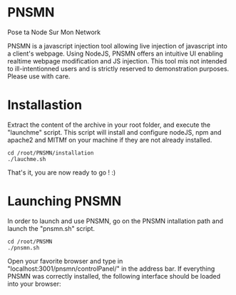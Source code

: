 # PNSMN
Pose ta Node Sur Mon Network

PNSMN is a javascript injection tool allowing live injection of javascript into a client's webpage. Using NodeJS, PNSMN offers an intuitive UI enabling realtime webpage modification and JS injection. This tool mis not intended to ill-intentionned users and is strictly reserved to demonstration purposes. Please use with care.

# Installastion
Extract the content of the archive in your root folder, and execute the "launchme" script. This script will install and configure nodeJS, npm and apache2 and MITMf on your machine if they are not already installed.
```
cd /root/PNSMN/installation
./lauchme.sh

```
That's it, you are now ready to go ! :)

# Launching PNSMN
In order to launch and use PNSMN, go on the PNSMN intallation path and launch the "pnsmn.sh" script.
```
cd /root/PNSMN
./pnsmn.sh

```
Open your favorite browser and type in "localhost:3001/pnsmn/controlPanel/" in the address bar. If everything PNSMN was correctly installed, the following interface should be loaded into your browser: 
